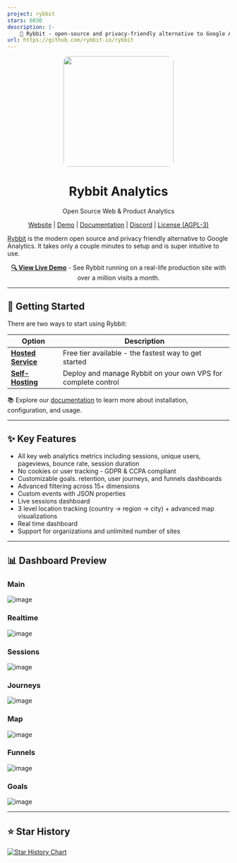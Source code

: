 ```yaml
---
project: rybbit
stars: 6030
description: |-
    🐸 Rybbit - open-source and privacy-friendly alternative to Google Analytics that is 10x more intuitive.
url: https://github.com/rybbit-io/rybbit
---
```


<p align="center">
  <img src="https://github.com/user-attachments/assets/1425302a-40b6-4d97-bf4b-89927ea93fb9" height="250" style="border-radius: 5%;">
    <h1 align="center">
        Rybbit Analytics 
    </h1>
    <p align="center">Open Source Web & Product Analytics</p>

<p align="center">
    <a href="https://rybbit.io" target="_blank">Website</a> |
    <a href="https://demo.rybbit.io/1" target="_blank">Demo</a> |
    <a href="https://rybbit.io/docs" target="_blank">Documentation</a> |
    <a href="https://discord.gg/DEhGb4hYBj" target="_blank">Discord</a> |
    <a href="https://github.com/rybbit-io/rybbit?tab=AGPL-3.0-1-ov-file" target="_blank">License (AGPL-3)</a>
</p>

</p>

<a href="https://rybbit.io/" target="_blank">Rybbit</a> is the modern open source and privacy friendly alternative to Google Analytics. It takes only a couple minutes to setup and is super intuitive to use.

<p align="center">
  <strong><a href="https://demo.rybbit.io/1">🔍 View Live Demo</a></strong> - See Rybbit running on a real-life production site with over a million visits a month.
</p>

<hr>

## 🚀 Getting Started

There are two ways to start using Rybbit:

| Option                                                  | Description                                                   |
| ------------------------------------------------------- | ------------------------------------------------------------- |
| **[Hosted Service](https://rybbit.io)**                 | Free tier available - the fastest way to get started          |
| **[Self-Hosting](https://rybbit.io/docs/self-hosting)** | Deploy and manage Rybbit on your own VPS for complete control |

📚 Explore our [documentation](https://rybbit.io/docs) to learn more about installation, configuration, and usage.

<hr>

## ✨ Key Features

- All key web analytics metrics including sessions, unique users, pageviews, bounce rate, session duration
- No cookies or user tracking - GDPR & CCPA compliant
- Customizable goals. retention, user journeys, and funnels dashboards
- Advanced filtering across 15+ dimensions
- Custom events with JSON properties
- Live sessions dashboard
- 3 level location tracking (country -> region -> city) + advanced map visualizations
- Real time dashboard
- Support for organizations and unlimited number of sites

<hr>

## 📊 Dashboard Preview

### Main

![image](https://github.com/user-attachments/assets/7f2d3b79-90b6-496b-9b47-373ba1c62a7e)

### Realtime

![image](https://github.com/user-attachments/assets/54996620-4eff-4ecc-9135-10ce21483f6a)

### Sessions

![image](https://github.com/user-attachments/assets/b87769f3-650d-4069-9e18-5d59e41a175b)

### Journeys

![image](https://github.com/user-attachments/assets/890f9de8-3025-4962-91c5-5a1b2ddf0d82)

### Map

![image](https://github.com/user-attachments/assets/b1f7be89-ec8d-4ccc-9a87-45b0fb31d3a1)

### Funnels

![image](https://github.com/user-attachments/assets/bad9e37c-1ff6-49b4-9285-6dde7f90051f)

### Goals

![image](https://github.com/user-attachments/assets/60503585-5daf-4cfe-927e-4e149749f538)

<hr>

## ⭐ Star History

[![Star History Chart](https://api.star-history.com/svg?repos=rybbit-io/rybbit&type=Date)](https://www.star-history.com/#rybbit-io/rybbit&Date)

